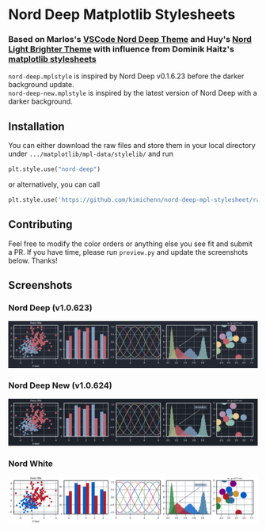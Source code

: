 # Nord Deep Matplotlib Stylesheets

### Based on Marlos's [VSCode Nord Deep Theme](https://github.com/marlosirapuan/vscode-theme-nord-deep) and Huy's [Nord Light Brighter Theme](https://github.com/huytd/vscode-nord-light) with influence from Dominik Haitz's [matplotlib stylesheets](https://github.com/dhaitz/matplotlib-stylesheets)

`nord-deep.mplstyle` is inspired by Nord Deep v0.1.6.23 before the darker background update.
<br>
`nord-deep-new.mplstyle` is inspired by the latest version of Nord Deep with a darker background.

## Installation

You can either download the raw files and store them in your local directory under `.../matplotlib/mpl-data/stylelib/` and run

```py
plt.style.use("nord-deep")
```

or alternatively, you can call

```py
plt.style.use('https://github.com/kimichenn/nord-deep-mpl-stylesheet/raw/main/nord-deep.mplstyle')
```

## Contributing

Feel free to modify the color orders or anything else you see fit and submit a PR. If you have time, please run `preview.py` and update the screenshots below. Thanks!

## Screenshots

### Nord Deep (v1.0.623)

![Nord Deep Preview](./img/nord-deep-sample.png)

### Nord Deep New (v1.0.624)

![Nord Deep New Preview](./img/nord-deep-new-sample.png)

### Nord White

![Nord White Preview](./img/nord-white-sample.png)
